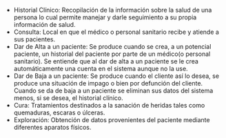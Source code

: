 - Historial Clínico: Recopilación de la información sobre la salud de una persona lo cual permite manejar y darle seguimiento a su propia información de salud.
- Consulta: Local en que el médico o personal sanitario recibe y atiende a sus pacientes.
- Dar de Alta a un paciente: Se produce cuando se crea, a un potencial paciente, un historial del paciente por parte de un médico(o personal sanitario). Se entiende que al dar de alta a un paciente se le crea automáticamente una cuenta en el sistema aunque no la use.
- Dar de Baja a un paciente: Se produce cuando el cliente así lo desea, se produce una situación de impago o bien por defunción del cliente. Cuando se da de baja a un paciente se eliminan sus datos del sistema menos, si se desea, el historial clínico.
- Cura: Tratamientos destinados a la sanación de heridas tales como quemaduras, escaras o úlceras.
- Exploración: Obtención de datos provenientes del paciente mediante diferentes aparatos físicos.
